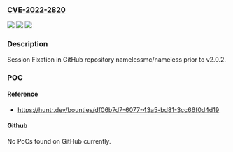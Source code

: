 ### [CVE-2022-2820](https://cve.mitre.org/cgi-bin/cvename.cgi?name=CVE-2022-2820)
![](https://img.shields.io/static/v1?label=Product&message=namelessmc%2Fnameless&color=blue)
![](https://img.shields.io/static/v1?label=Version&message=unspecified%3C%20v2.0.2%20&color=brighgreen)
![](https://img.shields.io/static/v1?label=Vulnerability&message=CWE-384%20Session%20Fixation&color=brighgreen)

### Description

Session Fixation in GitHub repository namelessmc/nameless prior to v2.0.2.

### POC

#### Reference
- https://huntr.dev/bounties/df06b7d7-6077-43a5-bd81-3cc66f0d4d19

#### Github
No PoCs found on GitHub currently.

